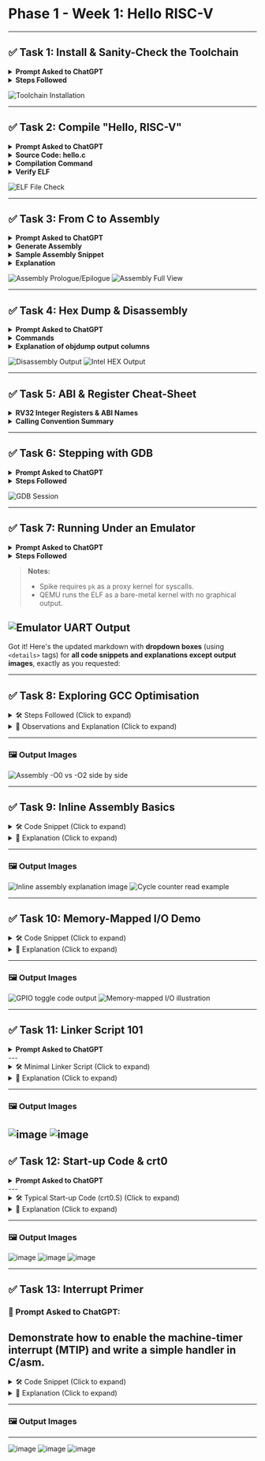 
# Phase 1 - Week 1: Hello RISC-V

---

## ✅ Task 1: Install & Sanity-Check the Toolchain

<details>
<summary><strong>Prompt Asked to ChatGPT</strong></summary>



I have downloaded riscv-toolchain-rv32imac-x86\_64-ubuntu.tar.gz. How exactly do I unpack it, add it to PATH, and confirm the gcc, objdump, and gdb binaries work?



</details>

<details>
<summary><strong>Steps Followed</strong></summary>

1. Extract the toolchain:

   ```bash
   tar -xzf riscv-toolchain-rv32imac-x86_64-ubuntu.tar.gz
``

2. Navigate into the folder and locate `opt/riscv/bin`.

3. Add toolchain to PATH:

   ```bash
   export PATH=$HOME/Downloads/opt/riscv/bin:$PATH
   ```

4. Persist PATH in `~/.bashrc`:

   ```bash
   echo 'export PATH=$HOME/Downloads/opt/riscv/bin:$PATH' >> ~/.bashrc
   source ~/.bashrc
   ```

5. Verify binaries:

   ```bash
   riscv32-unknown-elf-gcc --version
   riscv32-unknown-elf-objdump --version
   riscv32-unknown-elf-gdb --version
   ```

> Note: GDB required installing `libpython3.10.so.1.0`.

</details>

![Toolchain Installation](https://github.com/user-attachments/assets/28a919ac-f21c-4227-9f98-95f79583b555)

---

## ✅ Task 2: Compile "Hello, RISC-V"

<details>
<summary><strong>Prompt Asked to ChatGPT</strong></summary>

```
Show me a minimal C 'hello world' that cross-compiles for RV32IMC and the exact gcc flags to produce an ELF.
```

</details>

<details>
<summary><strong>Source Code: hello.c</strong></summary>

```c
#include <stdio.h>

int main() {
    printf("Hello, RISC-V!\n");
    return 0;
}
```

</details>

<details>
<summary><strong>Compilation Command</strong></summary>

```bash
riscv32-unknown-elf-gcc -march=rv32imc -mabi=ilp32 -o hello.elf hello.c
```

</details>

<details>
<summary><strong>Verify ELF</strong></summary>

```bash
file hello.elf
```

Expected output:

```
hello.elf: ELF 32-bit LSB executable, UCB RISC-V, ...
```

</details>

![ELF File Check](https://github.com/user-attachments/assets/3b155afa-0394-4fb7-ad1e-658ea24fcae6)

---

## ✅ Task 3: From C to Assembly

<details>
<summary><strong>Prompt Asked to ChatGPT</strong></summary>

```
How do I generate the .s file and explain the prologue/epilogue of the main function?
```

</details>

<details>
<summary><strong>Generate Assembly</strong></summary>

```bash
riscv32-unknown-elf-gcc -S -O0 hello.c -o hello.s
```

</details>

<details>
<summary><strong>Sample Assembly Snippet</strong></summary>

```asm
main:
    addi    sp, sp, -16      # Allocate stack space
    sw      ra, 12(sp)       # Save return address
    sw      s0, 8(sp)        # Save frame pointer
    addi    s0, sp, 16       # Set frame pointer

    # function body ...

    lw      ra, 12(sp)       # Restore return address
    lw      s0, 8(sp)        # Restore frame pointer
    addi    sp, sp, 16       # Deallocate stack space
    ret                     # Return from function
```

</details>

<details>
<summary><strong>Explanation</strong></summary>

* **Prologue:**

  * `addi sp, sp, -16` reserves 16 bytes on the stack for local variables and saved registers.
  * `sw ra, 12(sp)` saves the return address so it can be restored later.
  * `sw s0, 8(sp)` saves the frame pointer.
  * `addi s0, sp, 16` sets the frame pointer relative to the stack pointer.

* **Epilogue:**

  * `lw ra, 12(sp)` reloads the return address.
  * `lw s0, 8(sp)` reloads the frame pointer.
  * `addi sp, sp, 16` cleans up the stack.
  * `ret` returns control to the caller.

</details>

![Assembly Prologue/Epilogue](https://github.com/user-attachments/assets/a50b3cab-841f-4c98-8316-31c7048afa51)
![Assembly Full View](https://github.com/user-attachments/assets/f704598e-77d6-43e4-94be-bfa48e84b0e7)

---

## ✅ Task 4: Hex Dump & Disassembly

<details>
<summary><strong>Prompt Asked to ChatGPT</strong></summary>

```
Show me how to turn my ELF into a raw hex and to disassemble it with objdump. What do each column mean?
```

</details>

<details>
<summary><strong>Commands</strong></summary>

```bash
# Disassemble ELF
riscv32-unknown-elf-objdump -d hello.elf > hello.dump

# Convert ELF to Intel HEX format
riscv32-unknown-elf-objcopy -O ihex hello.elf hello.hex
```

</details>

<details>
<summary><strong>Explanation of objdump output columns</strong></summary>

| Column       | Description                             |
| ------------ | --------------------------------------- |
| Address      | The memory address of the instruction   |
| Machine Code | Hexadecimal encoding of the instruction |
| Assembly     | The human-readable assembly instruction |

</details>

![Disassembly Output](https://github.com/user-attachments/assets/b3463459-fa61-4dca-9c83-0ef338dffc96)
![Intel HEX Output](https://github.com/user-attachments/assets/28f218ac-c4d5-4780-a881-36fb47f068a9)

---

## ✅ Task 5: ABI & Register Cheat-Sheet

<details>
<summary><strong>RV32 Integer Registers & ABI Names</strong></summary>

| Reg #   | ABI Name  | Role / Calling Convention          |
| ------- | --------- | ---------------------------------- |
| x0      | zero      | Hardwired zero (always 0)          |
| x1      | ra        | Return address (callee saved)      |
| x2      | sp        | Stack pointer                      |
| x3      | gp        | Global pointer                     |
| x4      | tp        | Thread pointer                     |
| x5-x7   | t0-t2     | Temporary (caller saved)           |
| x8-x9   | s0/fp, s1 | Saved registers (callee saved)     |
| x10-x17 | a0-a7     | Function arguments / return values |
| x18-x27 | s2-s11    | Saved registers (callee saved)     |
| x28-x31 | t3-t6     | Temporary (caller saved)           |

</details>

<details>
<summary><strong>Calling Convention Summary</strong></summary>

* **Arguments (a0–a7 / x10–x17):** Pass up to 8 function arguments and hold return values.
* **Temporary (t0–t6 / x5–x7, x28–x31):** Caller-saved, used for intermediate calculations.
* **Saved (s0–s11 / x8–x9, x18–x27):** Callee-saved, must be preserved by called functions.
* **Special:** `zero` (x0), `ra` (x1), `sp` (x2), `gp` (x3), `tp` (x4).

</details>

---

## ✅ Task 6: Stepping with GDB

<details>
<summary><strong>Prompt Asked to ChatGPT</strong></summary>

```
How do I start riscv32-unknown-elf-gdb on my ELF, set a breakpoint at main, step, and inspect registers?
```

</details>

<details>
<summary><strong>Steps Followed</strong></summary>

1. Compile with debug symbols:

   ```bash
   riscv32-unknown-elf-gcc -march=rv32imc -mabi=ilp32 -g -o hello.elf hello.c
   ```

2. Start GDB:

   ```bash
   riscv32-unknown-elf-gdb hello.elf
   ```

3. Connect to simulator (Spike/QEMU):

   ```gdb
   target sim
   ```

4. Set breakpoint at `main`:

   ```gdb
   break main
   ```

5. Run program:

   ```gdb
   run
   ```

6. Step through instructions:

   ```gdb
   step      # Step into
   next      # Step over
   ```

7. Inspect registers (e.g., a0):

   ```gdb
   info registers a0
   ```

8. Disassemble current function:

   ```gdb
   disassemble
   ```

</details>

![GDB Session](https://github.com/user-attachments/assets/e0c0c009-e472-40c0-add6-7981b7456df6)

---

## ✅ Task 7: Running Under an Emulator

<details>
<summary><strong>Prompt Asked to ChatGPT</strong></summary>

```
Give me spike or QEMU commands to boot my bare-metal ELF and print to the ‘UART’ console.
```

</details>

<details>
<summary><strong>Steps Followed</strong></summary>

* Run on **Spike** with Proxy Kernel:

  ```bash
  spike --isa=rv32imc pk hello.elf
  ```

* Run on **QEMU** RISC-V 32-bit emulator with UART output:

  ```bash
  qemu-system-riscv32 -nographic -kernel hello.elf
  ```

* UART output appears directly in the terminal.

</details>

> **Notes:**
>
> * Spike requires `pk` as a proxy kernel for syscalls.
> * QEMU runs the ELF as a bare-metal kernel with no graphical output.

![Emulator UART Output](https://github.com/user-attachments/assets/be3ffbcd-7b6b-4adf-b47b-ff63d57db8aa)
---
Got it! Here's the updated markdown with **dropdown boxes** (using `<details>` tags) for **all code snippets and explanations except output images**, exactly as you requested:

---

## ✅ Task 8: Exploring GCC Optimisation

<details>
<summary>🛠️ Steps Followed (Click to expand)</summary>

```bash
# Compile without optimization (-O0)
riscv32-unknown-elf-gcc -S -O0 hello.c -o hello_O0.s

# Compile with optimization level 2 (-O2)
riscv32-unknown-elf-gcc -S -O2 hello.c -o hello_O2.s

# Compare both .s files
diff hello_O0.s hello_O2.s
```

</details>

<details>
<summary>🧾 Observations and Explanation (Click to expand)</summary>

| Optimization | Behavior                                                                                                                           |
| ------------ | ---------------------------------------------------------------------------------------------------------------------------------- |
| `-O0`        | Generates verbose, unoptimized assembly. Includes redundant instructions and full stack frame setup.                               |
| `-O2`        | Optimizes for performance. Removes dead code, reduces stack usage, reuses registers, and may inline small functions like `printf`. |

</details>

---

### 🖼️ Output Images

![Assembly -O0 vs -O2 side by side](https://github.com/user-attachments/assets/398d24ea-c2c7-48c0-b566-9448ce2279fa)

---

## ✅ Task 9: Inline Assembly Basics

<details>
<summary>🛠️ Code Snippet (Click to expand)</summary>

```c
#include <stdint.h>

static inline uint32_t rdcycle(void) {
    uint32_t c;
    asm volatile ("csrr %0, cycle" : "=r"(c));
    return c;
}

void main() {
    uint32_t cycles = rdcycle();

    while (1);  // Prevent program exit
}
```

</details>

<details>
<summary>🧾 Explanation (Click to expand)</summary>

* `volatile`: Prevents the compiler from optimizing away the assembly block, ensuring it always executes.
* `"csrr %0, cycle"`: RISC-V CSR read instruction to read cycle counter CSR (0xC00).
* `: "=r"(c)`: Output operand; `=` means write-only, `r` means assign a general-purpose register to hold the result, storing it in variable `c`.

This inline assembly safely reads the hardware cycle counter directly into a C variable.

</details>

---

### 🖼️ Output Images

![Inline assembly explanation image](https://github.com/user-attachments/assets/30620f75-d5cd-4971-8453-9dc8697a7090)
![Cycle counter read example](https://github.com/user-attachments/assets/344ba642-b56d-4435-bbfe-f783d2ba0fd1)

---

## ✅ Task 10: Memory-Mapped I/O Demo

<details>
<summary>🛠️ Code Snippet (Click to expand)</summary>

```c
#include <stdint.h>

#define GPIO_ADDR 0x10012000
volatile uint32_t *gpio = (uint32_t *)GPIO_ADDR;

void main() {
    *gpio = 0x1;              // Set GPIO pin high
    for (volatile int i = 0; i < 100000; i++); // Simple delay loop
    *gpio = 0x0;              // Set GPIO pin low

    while (1);                // Infinite loop to hold state
}
```

</details>

<details>
<summary>🧾 Explanation (Click to expand)</summary>

* `volatile`: Prevents compiler optimizations that might remove or reorder I/O memory accesses.
* `uint32_t *gpio`: Pointer to a 32-bit memory-mapped register at address `0x10012000`.
* Delay loop is volatile to ensure it isn’t optimized away, providing a time gap between toggles.
* Infinite loop keeps the program running to maintain output state.

</details>

---

### 🖼️ Output Images

![GPIO toggle code output](https://github.com/user-attachments/assets/a6e96d5d-c880-4263-91e0-0484784130c9)
![Memory-mapped I/O illustration](https://github.com/user-attachments/assets/67fa18c5-4455-4d33-bdec-6975a73c3ba9)

---
## ✅ Task 11: Linker Script 101

<details>
<summary><strong>Prompt Asked to ChatGPT</strong></summary>

```
Provide a minimal linker script that places .text at 0x00000000 and .data at 0x10000000 for RV32IMC.
```

</details>
---

<details>
<summary>🛠️ Minimal Linker Script (Click to expand)</summary>

```ld
ENTRY(_start)

SECTIONS
{
    . = 0x00000000;

    .text : {
        *(.text*)
        *(.rodata*)
    }
S
    .data 0x10000000 : {
        *(.data*)
    }

    .bss (NOLOAD) : {
        *(.bss*)
        *(COMMON)
    }
}

````

</details>

<details>
<summary>🧾 Explanation (Click to expand)</summary>

* `.text` section is placed at **0x00000000** — typically represents Flash memory where code is stored.
* `.data` section is placed at **0x10000000** — typically represents SRAM where variables are stored at runtime.
* The `*()` syntax selects all matching input sections (e.g., `*(.text*)` selects `.text`, `.text.main`, etc.).
* A linker script helps map program sections to specific physical memory regions.
* The separation of code and data is essential in embedded systems where code executes from Flash and data resides in RAM.

</details>

---

### 🖼️ Output Images

![image](https://github.com/user-attachments/assets/f18f7301-7a94-4fc3-a421-2ee1c85b9b60)
![image](https://github.com/user-attachments/assets/ff7e0808-e8e3-4e72-a12d-7799bf7ed711)
---
## ✅ Task 12: Start-up Code & crt0

<details>
<summary><strong>Prompt Asked to ChatGPT</strong></summary>

```
What does crt0.S typically do in a bare-metal RISC-V program and where do I get one?
```

</details>
---
<details>
<summary>🛠️ Typical Start-up Code (crt0.S) (Click to expand)</summary>

```asm
.section .text
.globl _start

_start:
    # 1. Set stack pointer (example address; adjust as needed)
    la sp, _stack_top

    # 2. Copy .data from flash (_etext) to RAM (_sdata to _edata)
    la a0, _etext
    la a1, _sdata
    la a2, _edata

copy_data:
    beq a1, a2, clear_bss
    lw t0, 0(a0)
    sw t0, 0(a1)
    addi a0, a0, 4
    addi a1, a1, 4
    j copy_data

# 3. Zero out .bss from _sbss to _ebss
clear_bss:
    la a0, _sbss
    la a1, _ebss

clear_loop:
    beq a0, a1, call_main
    sw zero, 0(a0)
    addi a0, a0, 4
    j clear_loop

# 4. Call main()
call_main:
    call main

# 5. Infinite loop (if main returns)
hang:
    j hang
````

👉 A more complete version of `crt0.S` may include:

* Zero-initializing `.bss` section
* Copying initialized data from flash to SRAM
* Setting up frame pointers (if used)
* Eventually calling `main`

</details>

<details>
<summary>🧾 Explanation (Click to expand)</summary>

* **Stack Setup:** The `la sp, _stack_top` sets up the stack pointer so that C functions can work properly.
* **.bss Initialization:** In real-world crt0.S, memory for uninitialized global variables (.bss) is usually set to zero.
* **Calling `main`:** The application starts by jumping to the `main` function.
* **Infinite Loop:** After `main` returns (in bare-metal), we typically loop indefinitely to prevent the CPU from executing garbage instructions.

### 📦 Where to Get crt0.S:

* **Newlib (RISC-V port)**: Common source for generic `crt0.S` files compatible with bare-metal toolchains.
* **Device-specific SDKs:** Vendors like SiFive and AndesTech provide their own customized `crt0.S` for booting on specific chips.
* **Minimal custom startup:** Can be written manually like above if targeting a simple emulator like QEMU or Spike.

</details>

---

### 🖼️ Output Images

![image](https://github.com/user-attachments/assets/9e4b55df-fa41-4736-8707-0bc10aa4c7d8)
![image](https://github.com/user-attachments/assets/8f340051-ee55-4f55-aa88-fd58490197a8)
![image](https://github.com/user-attachments/assets/78ba5d02-6e2f-4994-947e-da8ad4fddc9e)

---
## ✅ Task 13: Interrupt Primer

### 🧠 Prompt Asked to ChatGPT:
Demonstrate how to enable the machine-timer interrupt (MTIP) and write a simple handler in C/asm.
---
<details>
<summary>🛠️ Code Snippet (Click to expand)</summary>

```c
#include <stdint.h>
#define MTIMECMP_ADDR 0x2004000
#define MTIME_ADDR    0x200BFF8
#define MIE_MTIE      (1 << 7)
#define MSTATUS_MIE   (1 << 3)

volatile uint64_t* mtime    = (uint64_t*) MTIME_ADDR;
volatile uint64_t* mtimecmp = (uint64_t*) MTIMECMP_ADDR;

void timer_init() {
    uint64_t now = *mtime;
    *mtimecmp = now + 100000;        // Set timer interrupt for future
    asm volatile ("csrs mie, %0" :: "r"(MIE_MTIE));    // Enable machine timer interrupt
    asm volatile ("csrs mstatus, %0" :: "r"(MSTATUS_MIE)); // Global interrupt enable
}

// Timer Interrupt Handler (naked attribute)
void __attribute__((naked)) __attribute__((interrupt)) machine_timer_handler() {
    *mtimecmp = *mtime + 100000; // Reset the timer
}
````

</details>

<details>
<summary>🧾 Explanation (Click to expand)</summary>

* **mtime / mtimecmp:** Registers for setting machine timer interrupt time.
* **MIE\_MTIE:** Bit mask to enable the timer interrupt in the Machine Interrupt Enable (MIE) CSR.
* **MSTATUS\_MIE:** Enables global interrupts via the Machine Status register.
* ****attribute**((interrupt)):** Ensures correct function prologue/epilogue for an interrupt handler.
* ****attribute**((naked)):** Tells compiler to skip standard function entry/exit; developer manages registers.

### 🧠 Notes:

* This example assumes you're running on a RISC-V target where `mtime` and `mtimecmp` are memory-mapped.
* On real hardware or full-system emulation (e.g., QEMU with CLINT), exact register addresses may differ.

</details>

---

### 🖼️ Output Images
---

![image](https://github.com/user-attachments/assets/842b638d-346c-49e5-a649-dabbf084523a)
![image](https://github.com/user-attachments/assets/5bc63d97-95db-4daf-ac6a-dcc52dd68378)
![image](https://github.com/user-attachments/assets/7eea83d2-828f-430f-b729-29207121be58)





